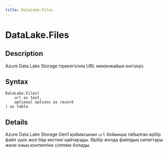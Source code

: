 ```yaml
---
title: DataLake.Files
---
```


# DataLake.Files


## Description

Azure Data Lake Storage тіркелгісінің URL мекенжайын енгізіңіз.


## Syntax

```powerquery
DataLake.Files(
    url as text,
    optional options as record
) as table
```


## Details

Azure Data Lake Storage Gen1 қоймасынан <code>url</code> бойынша табылған әрбір файл үшін жол бар кестені қайтарады. Әрбір жолда файлдың сипаттары және оның контентіне сілтеме болады.


